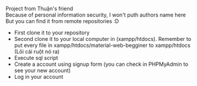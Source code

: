 Project from Thuận's friend\
Because of personal information security, I won't puth authors name here\
But you can find it from remote repositories :D

* First clone it to your repository
* Second clone it to your local computer in (xampp/htdocs). Remember to put every file in xampp/htdocs/material-web-begginer to xampp/htdocs (Lôi cái ruột nó ra)
* Execute sql script
* Create a account using signup form (you can check in PHPMyAdmin to see your new account)
* Log in your account
